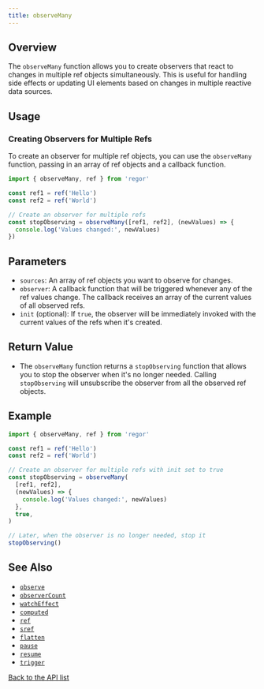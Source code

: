 ```yaml
---
title: observeMany
---
```



## Overview

The `observeMany` function allows you to create observers that react to changes in multiple ref objects simultaneously. This is useful for handling side effects or updating UI elements based on changes in multiple reactive data sources.

## Usage

### Creating Observers for Multiple Refs

To create an observer for multiple ref objects, you can use the `observeMany` function, passing in an array of ref objects and a callback function.

```ts
import { observeMany, ref } from 'regor'

const ref1 = ref('Hello')
const ref2 = ref('World')

// Create an observer for multiple refs
const stopObserving = observeMany([ref1, ref2], (newValues) => {
  console.log('Values changed:', newValues)
})
```

## Parameters

- `sources`: An array of ref objects you want to observe for changes.
- `observer`: A callback function that will be triggered whenever any of the ref values change. The callback receives an array of the current values of all observed refs.
- `init` (optional): If `true`, the observer will be immediately invoked with the current values of the refs when it's created.

## Return Value

- The `observeMany` function returns a `stopObserving` function that allows you to stop the observer when it's no longer needed. Calling `stopObserving` will unsubscribe the observer from all the observed ref objects.

## Example

```ts
import { observeMany, ref } from 'regor'

const ref1 = ref('Hello')
const ref2 = ref('World')

// Create an observer for multiple refs with init set to true
const stopObserving = observeMany(
  [ref1, ref2],
  (newValues) => {
    console.log('Values changed:', newValues)
  },
  true,
)

// Later, when the observer is no longer needed, stop it
stopObserving()
```

## See Also

- [`observe`](/api/observe)
- [`observerCount`](/api/observerCount)
- [`watchEffect`](/api/watchEffect)
- [`computed`](/api/computed)
- [`ref`](/api/ref)
- [`sref`](/api/sref)
- [`flatten`](/api/flatten)
- [`pause`](/api/pause)
- [`resume`](/api/resume)
- [`trigger`](/api/trigger)

[Back to the API list](/api/regor-api)
